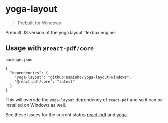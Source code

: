 # yoga-layout

> Prebuilt for Windows

Prebuilt JS version of the yoga layout flexbox engine.

## Usage with `@react-pdf/core`

`package.json`

```
{
  "dependencies": {
    "yoga-layout": "github:naminho/yoga-layout-windows",
    "@react-pdf/core": "latest"
  }
}
```

This will override the `yoga-layout` dependency of `react-pdf` and so it can
be installed on Windows as well.

See these issues for the current status [react-pdf](https://github.com/diegomura/react-pdf/issues/151) and [yoga](https://github.com/facebook/yoga/issues/411).

